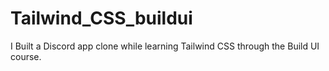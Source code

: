 # Tailwind_CSS_buildui
I Built a Discord app clone while learning Tailwind CSS through the Build UI course.
